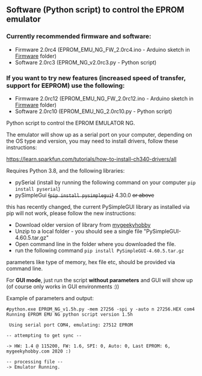 ## Software (Python script) to control the EPROM emulator

### Currently recommended firmware and software:
* Firmware 2.0rc4 (EPROM_EMU_NG_FW_2.0rc4.ino - Arduino sketch in [Firmware](https://github.com/Kris-Sekula/EPROM-EMU-NG/tree/master/Firmware) folder)
* Software 2.0rc3 (EPROM_NG_v2.0rc3.py - Python script)

### If you want to try new features (increased speed of transfer, support for EEPROM) use the following:
* Firmware 2.0rc12 (EPROM_EMU_NG_FW_2.0rc12.ino - Arduino sketch in [Firmware](https://github.com/Kris-Sekula/EPROM-EMU-NG/tree/master/Firmware) folder)
* Software 2.0rc10 (EPROM_EMU_NG_2.0rc10.py - Python script)

Python script to control the EPROM EMULATOR NG.

The emulator will show up as a serial port on your computer, depending on the OS type and version, you may need to install drivers, follow these instructions:

https://learn.sparkfun.com/tutorials/how-to-install-ch340-drivers/all

Requires Python 3.8, and the following libraries:
* pySerial (install by running the following command on your computer ```pip install pyserial```)
* pySimpleGui ~~(```pip install pysimplegui```)~~ 4.30.0 ~~or above~~

 this has recently changed, the current PySimpleGUI library as installed via pip will not work, please follow the new instructions:
 * Download older version of library from [mygeekyhobby](https://mygeekyhobby.com/wp-content/uploads/2025/03/pysimplegui4.zip)
 * Unzip to a local folder - you should see a single file "PySimpleGUI-4.60.5.tar.gz"
 * Open command line in the folder where you downloaded the file.
 * run the following command ```pip install PySimpleGUI-4.60.5.tar.gz```


parameters like type of memory, hex file etc, should be provided via command line.

For **GUI mode**, just run the script **without parameters** and GUI will show up (of course only works in GUI environments :))

Example of parameters and output:
```
#python.exe EPROM_NG_v1.5h.py -mem 27256 -spi y -auto n 27256.HEX com4
Running EPROM EMU NG python script version 1.5h

 Using serial port COM4, emulating: 27512 EPROM

-- attempting to get sync --

-> HW: 1.4 @ 115200, FW: 1.6, SPI: 0, Auto: 0, Last EPROM: 6, mygeekyhobby.com 2020 :)

-- processing file --
-> Emulator Running.
```
